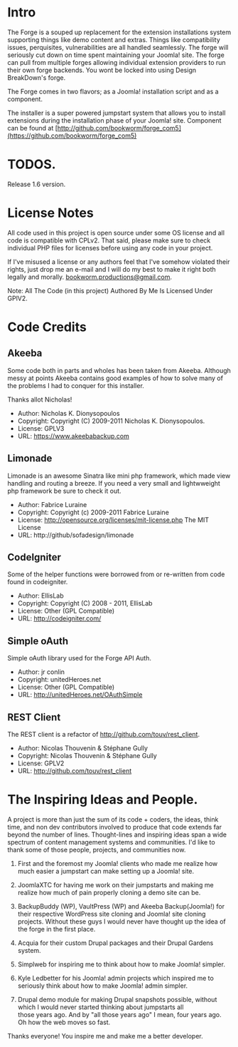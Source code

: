 # Intro

The Forge is a souped up replacement for the extension installations system supporting things like demo content and extras. Things like compatibility issues, perquisites, vulnerabilities are all handled seamlessly. The forge will seriously cut down on time spent maintaining your Joomla! site. The forge can pull from multiple forges allowing individual extension providers to run their own forge backends. You wont be locked into using Design BreakDown's forge. 

The Forge comes in two flavors; as a Joomla! installation script and as a component.

The installer is a super powered jumpstart system that allows you to install extensions during the installation phase of your Joomla! site. Component can be found at [http://github.com/bookworm/forge_com5](https://github.com/bookworm/forge_com5) 

# TODOS.

Release 1.6 version.

# License Notes
All code used in this project is open source under some OS license and all code is compatible with CPLv2. 
That said, please make sure to check individual PHP files for licenses before using any code in your project.   

If I've misused a license or any authors feel that I've somehow violated their rights, just drop me an e-mail and I will do my
best to make it right both legally and morally. bookworm.productions@gmail.com.

Note: All The Code (in this project) Authored By Me Is Licensed Under GPlV2.

# Code Credits    
     
Akeeba
---------------   
Some code both in parts and wholes has been taken from Akeeba. 
Although messy at points Akeeba contains good examples of how to solve many of the problems I had to conquer for this installer.

Thanks allot Nicholas! 

* Author: Nicholas K. Dionysopoulos
* Copyright: Copyright (C) 2009-2011 Nicholas K. Dionysopoulos.
* License: GPLV3
* URL: https://www.akeebabackup.com   

Limonade
-------- 
Limonade is an awesome Sinatra like mini php framework, which made view handling and routing a breeze.
If you need a very small and lightwweight php framework be sure to check it out.

* Author: Fabrice Luraine
* Copyright: Copyright (c) 2009-2011 Fabrice Luraine 
* License: http://opensource.org/licenses/mit-license.php The MIT License
* URL: http://github/sofadesign/limonade    

CodeIgniter
----------- 
Some of the helper functions were borrowed from or re-written from code found in codeigniter.

* Author: EllisLab
* Copyright: Copyright (C) 2008 - 2011, EllisLab 
* License: Other (GPL Compatible)
* URL: http://codeigniter.com/     

Simple oAuth
------------
Simple oAuth library used for the Forge API Auth.   

* Author: jr conlin  
* Copyright: unitedHeroes.net    
* License: Other (GPL Compatible)
* URL: http://unitedHeroes.net/OAuthSimple    

REST Client
-----------
The REST client is a refactor of http://github.com/touv/rest_client. 

* Author: Nicolas Thouvenin & Stéphane Gully
* Copyright: Nicolas Thouvenin & Stéphane Gully
* License: GPLV2
* URL: http://github.com/touv/rest_client

# The Inspiring Ideas and People. 

A project is more than just the sum of its code + coders, the ideas, think time, and non dev contributors involved to produce
that code extends far beyond the number of lines. Thought-lines and inspiring ideas span a wide spectrum of content
management systems and communities. I'd like to thank some of those people, projects, and communities now.

1. First and the foremost my Joomla! clients who made me realize how much easier a jumpstart can make setting up a Joomla! site.

2. JoomlaXTC for having me work on their jumpstarts and making me realize how much of pain properly cloning a demo site can be.  

3. BackupBuddy (WP), VaultPress (WP) and Akeeba Backup(Joomla!) for their respective WordPress site cloning and Joomla! site
  cloning projects. Without these guys I would never have thought up the idea of the forge in the first place.   
       
4. Acquia for their custom Drupal packages and their Drupal Gardens system.      
  
5. Simplweb for inspiring me to think about how to make Joomla! simpler.         
  
6. Kyle Ledbetter for his Joomla! admin projects which inspired me to seriously think about how to make Joomla! admin simpler.

7. Drupal demo module for making Drupal snapshots possible, without which I would never started thinking about jumpstarts all  
  those years ago. And by "all those years ago" I mean, four years ago. Oh how the web moves so fast.

Thanks everyone! You inspire me and make me a better developer.